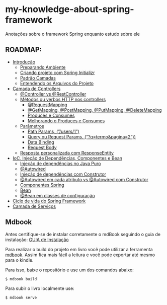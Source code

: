 # my-knowledge-about-spring-framework

Anotações sobre o framework Spring enquanto estudo sobre ele

## ROADMAP:

- [Introdução](./src/introducao.md)
  - [Preparando Ambiente](./src/introducao/preparando-ambiente.md)
  - [Criando projeto com Spring Initializr](./src/introducao/criando-projeto-spring-initializr.md)
  - [Padrão Camadas](./src/introducao/padrao-camadas.md)
  - [Entendendo os Arquivos do Projeto](./src/introducao/entendendo-arquivos-projeto.md)
- [Camada de Controllers](./src/camada-de-controllers.md)
  - [@Controller vs @RestController](./src/camada-controllers/controller-vs-rest_controller.md)
  - [Métodos ou verbos HTTP nos controllers](./src/camada-controllers/metodos-http-controllers.md)
    - [@RequestMapping](./src/camada-controllers/metodos-http-controllers/request-mapping.md)
    - [@GetMapping, @PostMapping, @PutMapping, @DeleteMapping](./src/camada-controllers/metodos-http-controllers/get-post-put-delete-mapping.md)
    - [Produces e Consumes](./src/camada-controllers/metodos-http-controllers/produces-consumes.md)
    - [Melhorando o Produces e Consumes](./src/camada-controllers/metodos-http-controllers/melhorando-produces-consumes.md)
  - [Parâmetros](./src/camada-controllers/parametros.md)
    - [Path Params, (”/users/1”)](./src/camada-controllers/parametros/path-params.md)
    - [Query ou Request Params, (”?q=termo&pagina=2”))](./src/camada-controllers/parametros/request-params.md)
    - [Data Binding](./src/camada-controllers/parametros/data-binding.md)
    - [Request Body](./src/camada-controllers/parametros/request-body.md)
  - [Resposta personalizada com ResponseEntity](./src/camada-controllers/response-entity.md)
- [IoC, Injeção de Dependências, Componentes e Bean](./src/ioc.md)
  - [Injeção de dependências no Java Puro](./src/ioc/java-puro.md)
  - [@Autowired](./src/ioc/autowired.md)
  - [Injeção de dependências com Construtor](./src/ioc/construtor.md)
  - [@Autowired em cada atributo vs @Autowired com Construtor](./src/ioc/autowired-vs-construtor.md)
  - [Componentes Spring](./src/ioc/componentes.md)
  - [Bean](./src/ioc/bean.md)
  - [@Bean em classes de configuração](./src/ioc/bean-classes-de-configuracao.md)
- [Ciclo de vida do Spring Framework](./src/ciclo-vida-spring-framework.md)
- [Camada de Serviços](./src/camada-servicos.md)



## Mdbook

Antes certifique-se de instalar corretamente o mdBook seguindo o guia de instalação: [GUIA de Instalação](https://rust-lang.github.io/mdBook/guide/installation.html)

Para realizar o build do projeto em livro você pode utilizar a ferramenta [mdbook](https://rust-lang.github.io/mdBook/). Assim fica mais fácil a leitura e você pode exportar até mesmo para o kindle. 


Para isso, baixe o repositório e use um dos comandos abaixo:

```sh
$ mdbook build
```

Para subir o livro localmente use:

```sh
$ mdbook serve
```

